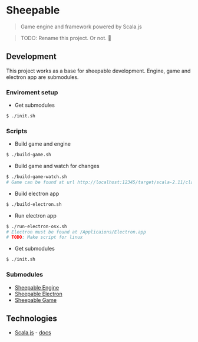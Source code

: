 # Sheepable #
> Game engine and framework powered by Scala.js

> TODO: Rename this project. Or not. :sheep:

## Development ##
This project works as a base for sheepable development. Engine, game and electron app are submodules.

### Enviroment setup ###
* Get submodules
``` Bash
$ ./init.sh
```
### Scripts ###
* Build game and engine
``` Bash
$ ./build-game.sh
```
* Build game and watch for changes
``` Bash
$ ./build-game-watch.sh
# Game can be found at url http://localhost:12345/target/scala-2.11/classes/index-dev.html
```
* Build electron app
``` Bash
$ ./build-electron.sh
```
* Run electron app
``` Bash
$ ./run-electron-osx.sh
# Electron must be found at /Applicaions/Electron.app
# TODO: Make script for linux
```
* Get submodules
``` Bash
$ ./init.sh
```

### Submodules ###
* [Sheepable Engine](https://github.com/monotomato/sheepable-engine)
* [Sheepable Electron](https://github.com/monotomato/sheepable-electron)
* [Sheepable Game](https://github.com/monotomato/sheepable-electron)

## Technologies ##
* [Scala.js](http://www.scala-js.org/) - [docs](http:://www.scala-js.org/doc/)
